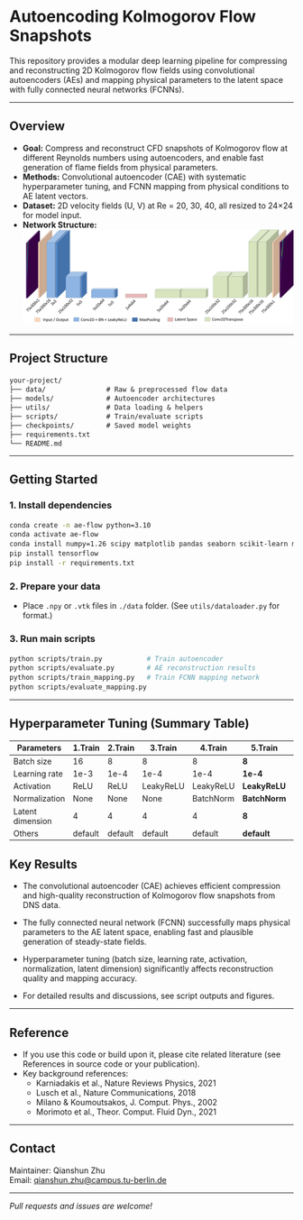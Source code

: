 # Autoencoding Kolmogorov Flow Snapshots

This repository provides a modular deep learning pipeline for compressing and reconstructing 2D Kolmogorov flow fields using convolutional autoencoders (AEs) and mapping physical parameters to the latent space with fully connected neural networks (FCNNs).

---

## Overview

- **Goal:** Compress and reconstruct CFD snapshots of Kolmogorov flow at different Reynolds numbers using autoencoders, and enable fast generation of flame fields from physical parameters.
- **Methods:** Convolutional autoencoder (CAE) with systematic hyperparameter tuning, and FCNN mapping from physical conditions to AE latent vectors.
- **Dataset:** 2D velocity fields (U, V) at Re = 20, 30, 40, all resized to 24×24 for model input.
- **Network Structure:**  
  ![Autoencoder Architecture](src/figs/CAE.png)

---

## Project Structure


```
your-project/
├── data/               # Raw & preprocessed flow data
├── models/             # Autoencoder architectures
├── utils/              # Data loading & helpers
├── scripts/            # Train/evaluate scripts
├── checkpoints/        # Saved model weights
├── requirements.txt
└── README.md
```

---

## Getting Started

### 1. Install dependencies

```bash
conda create -n ae-flow python=3.10
conda activate ae-flow
conda install numpy=1.26 scipy matplotlib pandas seaborn scikit-learn meshio
pip install tensorflow
pip install -r requirements.txt
```

### 2. Prepare your data

- Place `.npy` or `.vtk` files in `./data` folder. (See `utils/dataloader.py` for format.)

### 3. Run main scripts

```bash
python scripts/train.py           # Train autoencoder
python scripts/evaluate.py        # AE reconstruction results
python scripts/train_mapping.py   # Train FCNN mapping network
python scripts/evaluate_mapping.py

```

---
## Hyperparameter Tuning (Summary Table)

| Parameters       | 1.Train | 2.Train | 3.Train   | 4.Train      | **5.Train**   | 6.Train      |
|------------------|---------|---------|-----------|--------------|---------------|--------------|
| Batch size       | 16      | 8       | 8         | 8            | **8**         | 4            |
| Learning rate    | 1e-3    | 1e-4    | 1e-4      | 1e-4         | **1e-4**      | 1e-5         |
| Activation       | ReLU    | ReLU    | LeakyReLU | LeakyReLU    | **LeakyReLU** | LeakyReLU    |
| Normalization    | None    | None    | None      | BatchNorm    | **BatchNorm** | BatchNorm    |
| Latent dimension | 4       | 4       | 4         | 4            | **8**         | 8            |
| Others           | default | default | default   | default      | **default**   | default      |

## Key Results

- The convolutional autoencoder (CAE) achieves efficient compression and high-quality reconstruction of Kolmogorov flow snapshots from DNS data.

- The fully connected neural network (FCNN) successfully maps physical parameters to the AE latent space, enabling fast and plausible generation of steady-state fields.

- Hyperparameter tuning (batch size, learning rate, activation, normalization, latent dimension) significantly affects reconstruction quality and mapping accuracy.

- For detailed results and discussions, see script outputs and figures.
---

## Reference

- If you use this code or build upon it, please cite related literature (see References in source code or your publication).
- Key background references:  
    - Karniadakis et al., Nature Reviews Physics, 2021  
    - Lusch et al., Nature Communications, 2018  
    - Milano & Koumoutsakos, J. Comput. Phys., 2002  
    - Morimoto et al., Theor. Comput. Fluid Dyn., 2021

---

## Contact

Maintainer: Qianshun Zhu  
Email: qianshun.zhu@campus.tu-berlin.de

---

*Pull requests and issues are welcome!*
